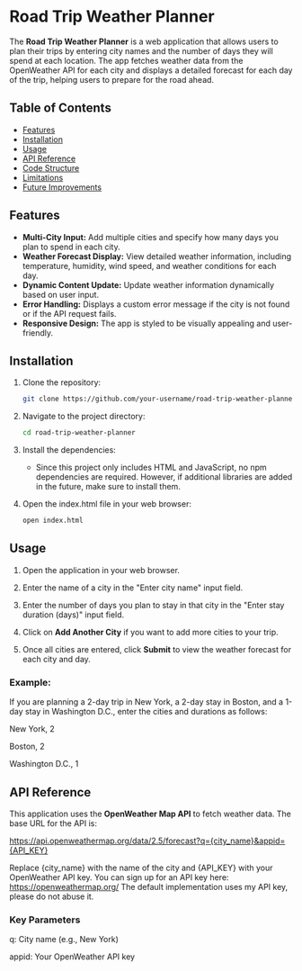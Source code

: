 # Road Trip Weather Planner

The **Road Trip Weather Planner** is a web application that allows users to plan their trips by entering city names and the number of days they will spend at each location. The app fetches weather data from the OpenWeather API for each city and displays a detailed forecast for each day of the trip, helping users to prepare for the road ahead.

## Table of Contents
- [Features](#features)
- [Installation](#installation)
- [Usage](#usage)
- [API Reference](#api-reference)
- [Code Structure](#code-structure)
- [Limitations](#limitations)
- [Future Improvements](#future-improvements)

## Features
- **Multi-City Input:** Add multiple cities and specify how many days you plan to spend in each city.
- **Weather Forecast Display:** View detailed weather information, including temperature, humidity, wind speed, and weather conditions for each day.
- **Dynamic Content Update:** Update weather information dynamically based on user input.
- **Error Handling:** Displays a custom error message if the city is not found or if the API request fails.
- **Responsive Design:** The app is styled to be visually appealing and user-friendly.

## Installation
1. Clone the repository:
   ```bash
   git clone https://github.com/your-username/road-trip-weather-planner.git

2. Navigate to the project directory:
   ```bash
   cd road-trip-weather-planner

3. Install the dependencies:
   - Since this project only includes HTML and JavaScript, no npm dependencies are required. However, if additional libraries are added in the future, make sure to install them.

4. Open the index.html file in your web browser:
   ```bash 
   open index.html

## Usage
1. Open the application in your web browser.

2. Enter the name of a city in the "Enter city name" input field.

3. Enter the number of days you plan to stay in that city in the "Enter stay duration (days)" input field.

4. Click on **Add Another City** if you want to add more cities to your trip.

5. Once all cities are entered, click **Submit** to view the weather forecast for each city and day.

### Example:

   If you are planning a 2-day trip in New York, a 2-day stay in Boston, and a 1-day stay in Washington D.C., enter the cities and durations as follows:
   
   New York, 2

   Boston, 2

   Washington D.C., 1

## API Reference

   This application uses the **OpenWeather Map API** to fetch weather data. The base URL for the API is:
   
   https://api.openweathermap.org/data/2.5/forecast?q={city_name}&appid={API_KEY}
   

   Replace {city_name} with the name of the city and {API_KEY} with your OpenWeather API key. You can sign up for an API key here: https://openweathermap.org/
   The default implementation uses my API key, please do not abuse it. 

### Key Parameters
   q: City name (e.g., New York)
   
   appid: Your OpenWeather API key
